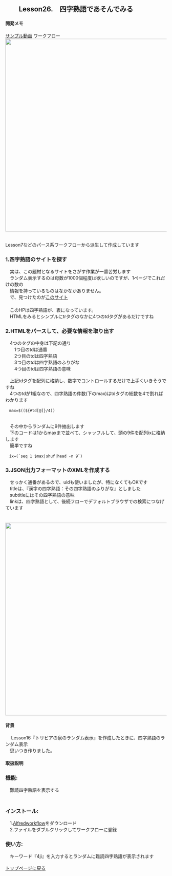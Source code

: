 ## 　　Lesson26.　四字熟語であそんでみる  
#### 開発メモ
[サンプル動画](https://user-images.githubusercontent.com/40127279/126054855-eeafbedd-424e-4c55-ab95-e5e40d7f9443.mp4)
ワークフロー
<BR><img width="600" src="https://user-images.githubusercontent.com/40127279/127757593-1d2e5973-0fa3-461a-a40c-50384ba07e9d.png">
  
<BR>Lesson7などのパース系ワークフローから派生して作成しています

### 1.四字熟語のサイトを探す
　実は、この題材となるサイトをさがす作業が一番苦労します
<br>　ランダム表示するのは母数が1000個程度は欲しいのですが、1ページでこれだけの数の
<br>　情報を持っているものはなかなかありません。
<br>　で、見つけたのが[このサイト](https://yattoke.com/2018/08/28/1g-yojijyukugo/)
<br>　
<br>　このHPは四字熟語が、表になっています。
<br>　HTMLをみるとシンプルにtrタグのなかに4つのtdタグがあるだけですね
### 2.HTMLをパースして、必要な情報を取り出す
　4つのタグの中身は下記の通り
<br>　　1つ目のtdは通番
<br>　　2つ目のtdは四字熟語
<br>　　3つ目のtdは四字熟語のふりがな
<br>　　4つ目のtdは四字熟語の意味
<br>
<br>　上記tdタグを配列に格納し、数字でコントロールするだけで上手くいきそうですね
<br>　4つのtdが1組なので、四字熟語の件数(下のmax)はtdタグの総数を4で割ればわかります
```
　max=$((${#td[@]}/4))
```
<br>　その中からランダムに9件抽出します
<br>　下のコードは1からmaxまで並べて、シャッフルして、頭の9件を配列ixに格納します　
<br>　簡単ですね
```
　ix=(`seq 1 $max|shuf|head -n 9`)
```
### 3.JSON出力フォーマットのXMLを作成する
　せっかく通番があるので、uidも使いましたが、特になくてもOKです
<br>　titleは、『漢字の四字熟語：その四字熟語のふりがな』としました
<br>　subtitleにはその四字熟語の意味
<br>　linkは、四字熟語として、後続フローでデフォルトブラウザでの検索につなげています
<br>
<br>　<img width="600" src="https://user-images.githubusercontent.com/40127279/127757628-878dea45-b984-4fca-9d72-071f734199ec.png">
 
#### 背景
　 Lesson16『トリビアの泉のランダム表示』を作成したときに、四字熟語のランダム表示
<br>　思いつき作りました。
#### 取扱説明
### 機能:
　難読四字熟語を表示する
<br>　
### インストール:
　1.[Alfredworkflow](https://github.com/KitanoTamotsu/4ji/releases/download/1.0/4ji.alfredworkflow.zip)をダウンロード 
<br>　2.ファイルをダブルクリックしてワークフローに登録
### 使い方:
　キーワード『4ji』を入力するとランダムに難読四字熟語が表示されます
<br>
<br>
[トップページに戻る](https://kitanotamotsu.github.io/)

